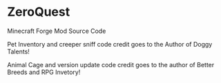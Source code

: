 ZeroQuest
=========

Minecraft Forge Mod Source Code

Pet Inventory and creeper sniff code credit goes to the Author of Doggy Talents!

Animal Cage and version update code credit goes to the author of Better Breeds and RPG Invetory!
